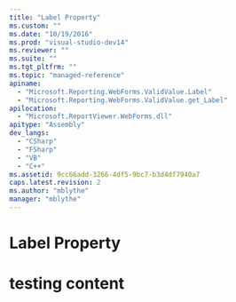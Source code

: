 ```yaml
---
title: "Label Property"
ms.custom: ""
ms.date: "10/19/2016"
ms.prod: "visual-studio-dev14"
ms.reviewer: ""
ms.suite: ""
ms.tgt_pltfrm: ""
ms.topic: "managed-reference"
apiname: 
  - "Microsoft.Reporting.WebForms.ValidValue.Label"
  - "Microsoft.Reporting.WebForms.ValidValue.get_Label"
apilocation: 
  - "Microsoft.ReportViewer.WebForms.dll"
apitype: "Assembly"
dev_langs: 
  - "CSharp"
  - "FSharp"
  - "VB"
  - "C++"
ms.assetid: 9cc66add-3266-4df5-9bc7-b3d4df7940a7
caps.latest.revision: 2
ms.author: "mblythe"
manager: "mblythe"
---
```

# Label Property
# testing content